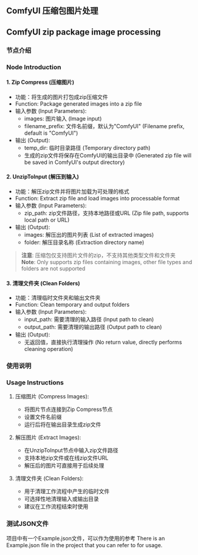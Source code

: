 ## ComfyUI 压缩包图片处理
## ComfyUI zip package image processing

### 节点介绍
### Node Introduction

#### 1. Zip Compress (压缩图片)
- 功能：将生成的图片打包成zip压缩文件
- Function: Package generated images into a zip file
- 输入参数 (Input Parameters):
  - images: 图片输入 (Image input)
  - filename_prefix: 文件名前缀，默认为"ComfyUI" (Filename prefix, default is "ComfyUI")
- 输出 (Output):
  - temp_dir: 临时目录路径 (Temporary directory path)
  - 生成的zip文件将保存在ComfyUI的输出目录中 (Generated zip file will be saved in ComfyUI's output directory)

#### 2. UnzipToInput (解压到输入)
- 功能：解压zip文件并将图片加载为可处理的格式
- Function: Extract zip file and load images into processable format
- 输入参数 (Input Parameters):
  - zip_path: zip文件路径，支持本地路径或URL (Zip file path, supports local path or URL)
- 输出 (Output):
  - images: 解压出的图片列表 (List of extracted images)
  - folder: 解压目录名称 (Extraction directory name)

> **注意**: 压缩包仅支持图片文件的zip，不支持其他类型文件和文件夹  
> **Note**: Only supports zip files containing images, other file types and folders are not supported

#### 3. 清理文件夹 (Clean Folders)
- 功能：清理临时文件夹和输出文件夹
- Function: Clean temporary and output folders
- 输入参数 (Input Parameters):
  - input_path: 需要清理的输入路径 (Input path to clean)
  - output_path: 需要清理的输出路径 (Output path to clean)
- 输出 (Output):
  - 无返回值，直接执行清理操作 (No return value, directly performs cleaning operation)

### 使用说明
### Usage Instructions

1. 压缩图片 (Compress Images):
   - 将图片节点连接到Zip Compress节点
   - 设置文件名前缀
   - 运行后将在输出目录生成zip文件

2. 解压图片 (Extract Images):
   - 在UnzipToInput节点中输入zip文件路径
   - 支持本地zip文件或在线zip文件URL
   - 解压后的图片可直接用于后续处理

3. 清理文件夹 (Clean Folders):
   - 用于清理工作流程中产生的临时文件
   - 可选择性地清理输入或输出目录
   - 建议在工作流程结束时使用

### 测试JSON文件
项目中有一个Example.json文件，可以作为使用的参考
There is an Example.json file in the project that you can refer to for usage.
